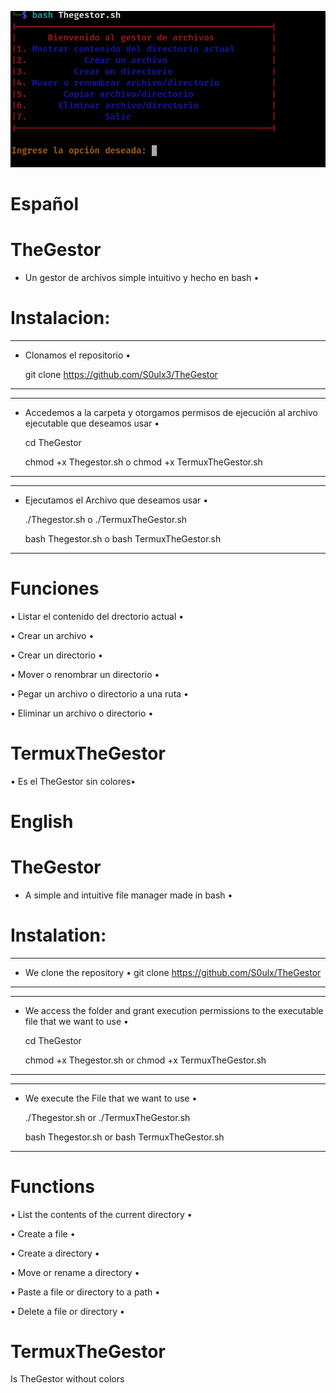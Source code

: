 ![TheGestor](https://github.com/S0ulx3/TheGestor/blob/main/TheGestor.png)

# Español
# TheGestor 

- Un gestor de archivos simple intuitivo y hecho en bash •

# Instalacion:
-----------------------------------------------
- Clonamos el repositorio •

  git clone https://github.com/S0ulx3/TheGestor
-----------------------------------------------

--------------------------------------------------------------------------------------------------
- Accedemos a la carpeta y otorgamos permisos de ejecución al archivo ejecutable que deseamos usar •

  cd TheGestor

  chmod +x Thegestor.sh
  o 
  chmod +x TermuxTheGestor.sh
  
--------------------------------------------------------------------------------------------------

---------------------------------------------
- Ejecutamos el Archivo que deseamos usar •

  ./Thegestor.sh o ./TermuxTheGestor.sh

  bash Thegestor.sh o bash TermuxTheGestor.sh
---------------------------------------------

# Funciones

• Listar el contenido del drectorio actual •

• Crear un archivo •

• Crear un directorio •

• Mover o renombrar un directorio •

• Pegar un archivo o directorio a una ruta •

• Eliminar un archivo o directorio •

# TermuxTheGestor

• Es el TheGestor sin colores•


# English
# TheGestor
- A simple and intuitive file manager made in bash •

# Instalation:
----------------------------------------------
- We clone the repository •
  git clone https://github.com/S0ulx/TheGestor
----------------------------------------------

--------------------------------------------------------------------------------------------------
- We access the folder and grant execution permissions to the executable file that we want to use •
  
  cd TheGestor
  
  chmod +x Thegestor.sh
  or 
  chmod +x TermuxTheGestor.sh
----------------------------------------------------------------------------------------------------

----------------------------------------------
- We execute the File that we want to use •
 
  ./Thegestor.sh or ./TermuxTheGestor.sh

  bash Thegestor.sh or bash TermuxTheGestor.sh
----------------------------------------------

# Functions

• List the contents of the current directory •

• Create a file •

• Create a directory •

• Move or rename a directory •

• Paste a file or directory to a path •

• Delete a file or directory •

# TermuxTheGestor

Is TheGestor without colors
